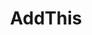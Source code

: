 ---
blog: https://www.addthis.com/blog/
font:
  name: Helvetica Neue LT Std 65 Medium
  myfonts: https://www.myfonts.com/fonts/adobe/helvetica-neue/helveticaneue-medium/
github: addthis
logohandle: addthis
sort: addthis
tags:
- sharing
- saas
title: AddThis
twitter: addthis
website: https://www.addthis.com/
wikipedia: https://en.wikipedia.org/wiki/AddThis
---